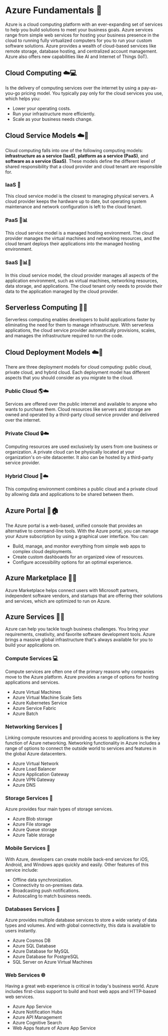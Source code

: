 # Azure Fundamentals :blue_book:
Azure is a cloud computing platform with an ever-expanding set of services to help you build solutions to meet your business goals. Azure services range from simple web services for hosting your business presence in the cloud to running fully virtualized computers for you to run your custom software solutions. Azure provides a wealth of cloud-based services like remote storage, database hosting, and centralized account management. Azure also offers new capabilities like AI and Internet of Things (IoT).

## Cloud Computing :cloud::computer:
Is the delivery of computing services over the internet by using a pay-as-you-go pricing model. You typically pay only for the cloud services you use, which helps you:

- Lower your operating costs.
- Run your infrastructure more efficiently.
- Scale as your business needs change.
  
## Cloud Service Models :cloud::fork_and_knife:
Cloud computing falls into one of the following computing models: **infrastructure as a service (IaaS)**, **platform as a service (PaaS)**, and **software as a service (SaaS)**. These models define the different level of shared responsibility that a cloud provider and cloud tenant are responsible for.

### IaaS :office:
This cloud service model is the closest to managing physical servers. A cloud provider keeps the hardware up to date, but operating system maintenance and network configuration is left to the cloud tenant.

### PaaS :office::bar_chart:
This cloud service model is a managed hosting environment. The cloud provider manages the virtual machines and networking resources, and the cloud tenant deploys their applications into the managed hosting environment.

### SaaS :office::bar_chart::iphone:
In this cloud service model, the cloud provider manages all aspects of the application environment, such as virtual machines, networking resources, data storage, and applications. The cloud tenant only needs to provide their data to the application managed by the cloud provider.

## Serverless Computing :thought_balloon::office:
Serverless computing enables developers to build applications faster by eliminating the need for them to manage infrastructure. With serverless applications, the cloud service provider automatically provisions, scales, and manages the infrastructure required to run the code.

## Cloud Deployment Models :cloud::rocket:
There are three deployment models for cloud computing: public cloud, private cloud, and hybrid cloud. Each deployment model has different aspects that you should consider as you migrate to the cloud.

### Public Cloud :earth_americas::cloud:
Services are offered over the public internet and available to anyone who wants to purchase them. Cloud resources like servers and storage are owned and operated by a third-party cloud service provider and delivered over the internet.
### Private Cloud :lock::cloud:
Computing resources are used exclusively by users from one business or organization. A private cloud can be physically located at your organization's on-site datacenter. It also can be hosted by a third-party service provider.
### Hybrid Cloud :closed_lock_with_key::cloud:
This computing environment combines a public cloud and a private cloud by allowing data and applications to be shared between them.

## Azure Portal :ticket::house:
The Azure portal is a web-based, unified console that provides an alternative to command-line tools. With the Azure portal, you can manage your Azure subscription by using a graphical user interface. You can:

- Build, manage, and monitor everything from simple web apps to complex cloud deployments.
- Create custom dashboards for an organized view of resources.
- Configure accessibility options for an optimal experience.

## Azure Marketplace :ticket::pouch:
Azure Marketplace helps connect users with Microsoft partners, independent software vendors, and startups that are offering their solutions and services, which are optimized to run on Azure.

## Azure Services :ticket::fork_and_knife:
Azure can help you tackle tough business challenges. You bring your requirements, creativity, and favorite software development tools. Azure brings a massive global infrastructure that's always available for you to build your applications on.

### Compute Services :computer:
Compute services are often one of the primary reasons why companies move to the Azure platform. Azure provides a range of options for hosting applications and services.

- Azure Virtual Machines	
- Azure Virtual Machine Scale Sets	
- Azure Kubernetes Service	
- Azure Service Fabric	
- Azure Batch		

### Networking Services :electric_plug:
Linking compute resources and providing access to applications is the key function of Azure networking. Networking functionality in Azure includes a range of options to connect the outside world to services and features in the global Azure datacenters.

- Azure Virtual Network	
- Azure Load Balancer	
- Azure Application Gateway	
- Azure VPN Gateway	
- Azure DNS

### Storage Services :floppy_disk:
Azure provides four main types of storage services.

- Azure Blob storage	
- Azure File storage	
- Azure Queue storage	
- Azure Table storage

### Mobile Services :iphone:
With Azure, developers can create mobile back-end services for iOS, Android, and Windows apps quickly and easily. Other features of this service include:

- Offline data synchronization.
- Connectivity to on-premises data.
- Broadcasting push notifications.
- Autoscaling to match business needs.

### Databases Services :office:
Azure provides multiple database services to store a wide variety of data types and volumes. And with global connectivity, this data is available to users instantly.

- Azure Cosmos DB	
- Azure SQL Database	
- Azure Database for MySQL	
- Azure Database for PostgreSQL	
- SQL Server on Azure Virtual Machines

### Web Services :globe_with_meridians:
Having a great web experience is critical in today's business world. Azure includes first-class support to build and host web apps and HTTP-based web services.

- Azure App Service	
- Azure Notification Hubs	
- Azure API Management	
- Azure Cognitive Search	
- Web Apps feature of Azure App Service
